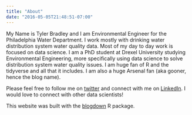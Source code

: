 ```yaml
---
title: "About"
date: "2016-05-05T21:48:51-07:00"
---
```


My Name is Tyler Bradley and I am Environmental Engineer for the Philadelphia Water Department. I work mostly with drinking water distribution system water quality data. Most of my day to day work is focused on data science. I am a PhD student at Drexel University studying Environmental Engineering, more specifically using data science to solve distribution system water quality issues. I am huge fan of R and the tidyverse and all that it includes. I am also a huge Arsenal fan (aka gooner, hence the blog name). 

Please feel free to follow me on  [twitter](https://twitter.com/tycbrad) and connect with me on [LinkedIn](https://www.linkedin.com/in/tyler-bradley-68707292/). I would love to connect with other data scientists! 

This website was built with the [blogdown](https://github.com/rstudio/blogdown) R package. 
